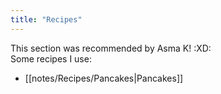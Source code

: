 ```yaml
---
title: "Recipes"
---
```

This section was recommended by Asma K! :XD:  
Some recipes I use:    
- [[notes/Recipes/Pancakes|Pancakes]]
